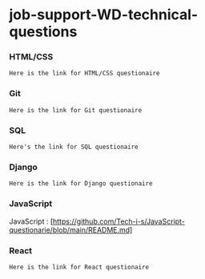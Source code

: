 # job-support-WD-technical-questions

### HTML/CSS
```
Here is the link for HTML/CSS questionaire
```
### Git
```
Here is the link for Git questionaire
```
### SQL
```
Here's the link for SQL questionaire 
```
### Django
```
Here is the link for Django questionaire
```
### JavaScript

JavaScript : [https://github.com/Tech-i-s/JavaScript-questionarie/blob/main/README.md]

### React
```
Here is the link for React questionaire
```

